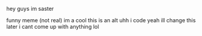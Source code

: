 hey guys im saster







funny meme (not real)
im a cool
this is an alt
uhh
i code
yeah ill change this later i cant come up with anything lol

<!---
evencodesALT/evencodesALT is a ✨ special ✨ repository because its `README.md` (this file) appears on your GitHub profile.
You can click the Preview link to take a look at your changes.
--->
